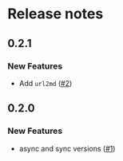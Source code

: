 # Release notes

<!-- do not remove -->

## 0.2.1

### New Features

- Add `url2md` ([#2](https://github.com/AnswerDotAI/playwrightnb/issues/2))


## 0.2.0

### New Features

- async and sync versions ([#1](https://github.com/AnswerDotAI/playwrightnb/issues/1))


